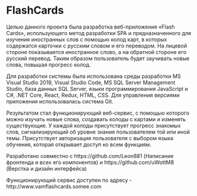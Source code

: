 # FlashCards
<p>Целью данного проекта была разработка веб-приложения «Flash Cards», использующего метод разработки SPA и предназначенного для изучения иностранных слов с помощью колод карт, в которых содержатся карточки с русским словом и его переводом. На лицевой стороне показывается иностранное слово, а на обратной стороне его русский перевод. Таким образом пользователь будет заучивать новые слова, повышая прогресс колод.</p>
<p>Для разработки системы была использована среды разработки MS Visual Studio 2019, Visual Studio Code, MS SQL Server Management Studio, база данных SQL Server, языки программирования JavaScript и C#, .NET Core, React, Redux, HTML, CSS. Для управления версиями приложения использовалась система Git.</p>
<p>Результатом стал функционирующий веб-сервис, с помощью которого можно изучать новые слова, создавать колоды с картами и изменять существующие. У каждой колоды присутствует прогресс знакомых слов, сигнализирующий об уровне знания пользователем той или иной темы. Присутствует авторизация пользователя с выбором языка обучения, которая открывает доступ ко всем функциям.</p>
<p>Разработано совместно с https://github.com/Leon881 (Написание фронтенда и всех его компонентов) и https://github.com/uWottM8 (Верстка и дизайн интерфейса)</p>
<p>Функционирующий сервис доступен по адресу - http://www.vamflashcards.somee.com</p>
